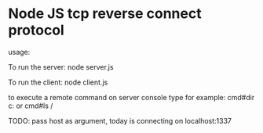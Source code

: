 # Node JS tcp reverse connect protocol

usage:

To run the server: node server.js 

To run the client: node client.js

to execute a remote command on server console type for example: cmd#dir c: or cmd#ls /

TODO: pass host as argument, today is connecting on localhost:1337 
